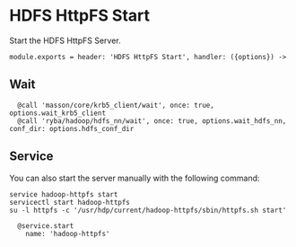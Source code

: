
# HDFS HttpFS Start

Start the HDFS HttpFS Server.

    module.exports = header: 'HDFS HttpFS Start', handler: ({options}) ->

## Wait

      @call 'masson/core/krb5_client/wait', once: true, options.wait_krb5_client
      @call 'ryba/hadoop/hdfs_nn/wait', once: true, options.wait_hdfs_nn, conf_dir: options.hdfs_conf_dir

## Service

You can also start the server manually with the following command:

```
service hadoop-httpfs start
servicectl start hadoop-httpfs
su -l httpfs -c '/usr/hdp/current/hadoop-httpfs/sbin/httpfs.sh start'
```

      @service.start
        name: 'hadoop-httpfs'
